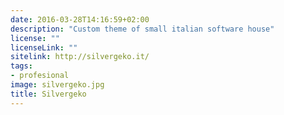 ```yaml
---
date: 2016-03-28T14:16:59+02:00
description: "Custom theme of small italian software house"
license: ""
licenseLink: ""
sitelink: http://silvergeko.it/
tags:
- profesional
image: silvergeko.jpg
title: Silvergeko
---
```


